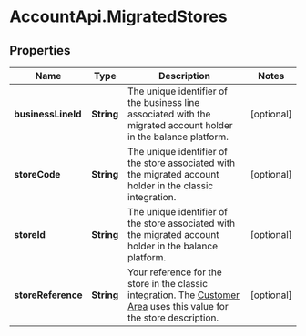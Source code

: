 # AccountApi.MigratedStores

## Properties

Name | Type | Description | Notes
------------ | ------------- | ------------- | -------------
**businessLineId** | **String** | The unique identifier of the business line associated with the migrated account holder in the balance platform. | [optional] 
**storeCode** | **String** | The unique identifier of the store associated with the migrated account holder in the classic integration. | [optional] 
**storeId** | **String** | The unique identifier of the store associated with the migrated account holder in the balance platform. | [optional] 
**storeReference** | **String** | Your reference for the store in the classic integration. The [Customer Area](https://ca-test.adyen.com/) uses this value for the store description. | [optional] 


